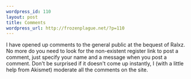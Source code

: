 ```yaml
--- 
wordpress_id: 110
layout: post
title: Comments
wordpress_url: http://frozenplague.net/?p=110
---
```

I have opened up comments to the general public at the bequest of Ralxz. No more do you need to look for the non-existent register link to post a comment, just specify your name and a message when you post a comment. Don't be surprised if it doesn't come up instantly, I (with a little help from Akismet) moderate all the comments on the site.

